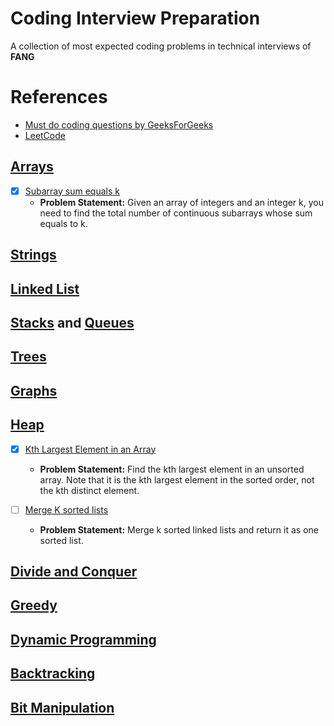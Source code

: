 # Coding Interview Preparation

A collection of most expected coding problems in technical interviews of **FANG**

# References
- [Must do coding questions by GeeksForGeeks](https://www.geeksforgeeks.org/must-do-coding-questions-for-companies-like-amazon-microsoft-adobe/) 
- [LeetCode](https://leetcode.com/problemset/all/)

## [Arrays](https://leetcode.com/tag/array/)

- [x] [Subarray sum equals k](https://leetcode.com/problems/subarray-sum-equals-k/)
    - **Problem Statement:** Given an array of integers and an integer k, you need to find the total number of continuous subarrays whose sum equals to k.

## [Strings](https://leetcode.com/tag/string/)

## [Linked List](https://leetcode.com/tag/linked-list/)

## [Stacks](https://leetcode.com/tag/stack/) and [Queues](https://leetcode.com/tag/queue/)

## [Trees](https://leetcode.com/tag/tree/)

## [Graphs](https://leetcode.com/tag/graph/)

## [Heap](https://leetcode.com/tag/heap/)

- [x] [Kth Largest Element in an Array](https://leetcode.com/problems/kth-largest-element-in-an-array/)
    - **Problem Statement:** Find the kth largest element in an unsorted array. Note that it is the kth largest element in the sorted order, not the kth distinct element.

- [ ] [Merge K sorted lists](https://leetcode.com/problems/merge-k-sorted-lists/)
    - **Problem Statement:** Merge k sorted linked lists and return it as one sorted list.
    
## [Divide and Conquer](https://leetcode.com/tag/divide-and-conquer/)

## [Greedy](https://leetcode.com/tag/greedy/)

## [Dynamic Programming](https://leetcode.com/tag/dynamic-programming/)

## [Backtracking](https://leetcode.com/tag/backtracking/)

## [Bit Manipulation](https://leetcode.com/tag/bit-manipulation/)
